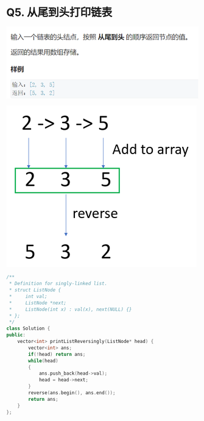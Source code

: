 

# Q5. 从尾到头打印链表

![1552379840549](Q5.assets/1552379840549.png)

![1552380002014](Q5.assets/1552380002014.png)

```c++
/**
 * Definition for singly-linked list.
 * struct ListNode {
 *     int val;
 *     ListNode *next;
 *     ListNode(int x) : val(x), next(NULL) {}
 * };
 */
class Solution {
public:
    vector<int> printListReversingly(ListNode* head) {
        vector<int> ans;
        if(!head) return ans;
        while(head)
        {
            ans.push_back(head->val);
            head = head->next;
        }
        reverse(ans.begin(), ans.end());
        return ans;
    }
};
```

